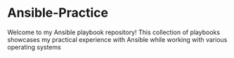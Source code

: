 # Ansible-Practice
Welcome to my Ansible playbook repository! This collection of playbooks showcases my practical experience with Ansible while working with various operating systems
